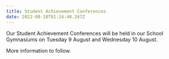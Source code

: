 ```yaml
---
title: Student Achievement Conferences
date: 2022-08-10T01:24:48.247Z
---
```

Our Student Achievement Conferences will be held in our School Gymnasiums on Tuesday 9 August and Wednesday 10 August.

More information to follow.